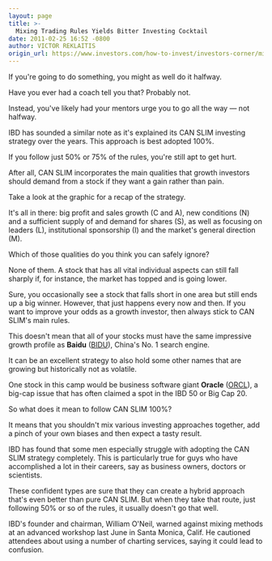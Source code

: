 ```yaml
---
layout: page
title: >-
  Mixing Trading Rules Yields Bitter Investing Cocktail
date: 2011-02-25 16:52 -0800
author: VICTOR REKLAITIS
origin_url: https://www.investors.com/how-to-invest/investors-corner/mixing-trading-rules-yields-bitter-investing-cocktail
---
```





If you're going to do something, you might as well do it halfway.

  

Have you ever had a coach tell you that? Probably not.

  

Instead, you've likely had your mentors urge you to go all the way — not halfway.

  

IBD has sounded a similar note as it's explained its CAN SLIM investing strategy over the years. This approach is best adopted 100%.

  

If you follow just 50% or 75% of the rules, you're still apt to get hurt.

  

After all, CAN SLIM incorporates the main qualities that growth investors should demand from a stock if they want a gain rather than pain.

  

Take a look at the graphic for a recap of the strategy.

  

It's all in there: big profit and sales growth (C and A), new conditions (N) and a sufficient supply of and demand for shares (S), as well as focusing on leaders (L), institutional sponsorship (I) and the market's general direction (M).

  

Which of those qualities do you think you can safely ignore?

  

None of them. A stock that has all vital individual aspects can still fall sharply if, for instance, the market has topped and is going lower.

  

Sure, you occasionally see a stock that falls short in one area but still ends up a big winner. However, that just happens every now and then. If you want to improve your odds as a growth investor, then always stick to CAN SLIM's main rules.

  

This doesn't mean that all of your stocks must have the same impressive growth profile as **Baidu** ([BIDU](https://research.investors.com/quote.aspx?symbol=BIDU)), China's No. 1 search engine.

  

It can be an excellent strategy to also hold some other names that are growing but historically not as volatile.

  

One stock in this camp would be business software giant **Oracle** ([ORCL](https://research.investors.com/quote.aspx?symbol=ORCL)), a big-cap issue that has often claimed a spot in the IBD 50 or Big Cap 20.

  

So what does it mean to follow CAN SLIM 100%?

  

It means that you shouldn't mix various investing approaches together, add a pinch of your own biases and then expect a tasty result.

  

IBD has found that some men especially struggle with adopting the CAN SLIM strategy completely. This is particularly true for guys who have accomplished a lot in their careers, say as business owners, doctors or scientists.

  

These confident types are sure that they can create a hybrid approach that's even better than pure CAN SLIM. But when they take that route, just following 50% or so of the rules, it usually doesn't go that well.

  

IBD's founder and chairman, William O'Neil, warned against mixing methods at an advanced workshop last June in Santa Monica, Calif. He cautioned attendees about using a number of charting services, saying it could lead to confusion.




